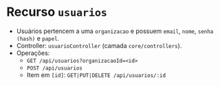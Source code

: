 # Recurso `usuarios`

- Usuários pertencem a uma `organizacao` e possuem `email`, `nome`, `senha (hash)` e `papel`.
- Controller: `usuarioController` (camada `core/controllers`).
- Operações:
  - `GET /api/usuarios?organizacaoId=<id>`
  - `POST /api/usuarios`
  - Item em `[id]`: `GET|PUT|DELETE /api/usuarios/:id`
